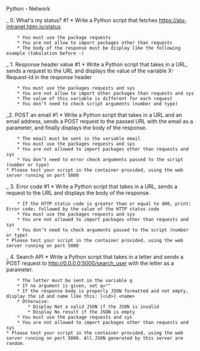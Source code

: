 Python - Network


_ 0. What's my status? #1
    * Write a Python script that fetches https://alu-intranet.hbtn.io/status

        * You must use the package requests
        * You are not allow to import packages other than requests
        * The body of the response must be display like the following example (tabulation before -)

_ 1. Response header value #1
    * Write a Python script that takes in a URL, sends a request to the URL and displays the value of the variable X-Request-Id in the response header

        * You must use the packages requests and sys
        * You are not allow to import other packages than requests and sys
        * The value of this variable is different for each request
        * You don’t need to check script arguments (number and type)

_2. POST an email #1
    * Write a Python script that takes in a URL and an email address, sends a POST request to the passed URL with the email as a parameter, and finally displays the body of the response.

        * The email must be sent in the variable email
        * You must use the packages requests and sys
        * You are not allowed to import packages other than requests and sys
        * You don’t need to error check arguments passed to the script (number or type)
    * Please test your script in the container provided, using the web server running on port 5000

_ 3. Error code #1
    * Write a Python script that takes in a URL, sends a request to the URL and displays the body of the response.

        * If the HTTP status code is greater than or equal to 400, print: Error code: followed by the value of the HTTP status code
        * You must use the packages requests and sys
        * You are not allowed to import packages other than requests and sys
        * You don’t need to check arguments passed to the script (number or type)
    * Please test your script in the container provided, using the web server running on port 5000

_ 4. Search API
    * Write a Python script that takes in a letter and sends a POST request to http://0.0.0.0:5000/search_user with the letter as a parameter.

        * The letter must be sent in the variable q
        * If no argument is given, set q=""
        * If the response body is properly JSON formatted and not empty, display the id and name like this: [<id>] <name>
        * Otherwise:
            * Display Not a valid JSON if the JSON is invalid
            * Display No result if the JSON is empty
        * You must use the package requests and sys
        * You are not allowed to import packages other than requests and sys
    * Please test your script in the container provided, using the web server running on port 5000. All JSON generated by this server are random.